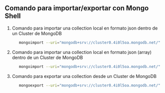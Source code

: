 ## Comando para importar/exportar con Mongo Shell

1. Comando para importar una collection local en formato json dentro de un Cluster de MongoDB
   ```sh
      mongoimport --uri="mongodb+srv://cluster0.4i0l5oa.mongodb.net/" -u tuUsuario -p tuPassword --db="nombreDeLaBaseDeDatos" --collection="nombreDeLaColeccion" --file="./rutaDelArchivo.json"
   ```
2. Comando para importar una collection local en formato json (array) dentro de un Cluster de MongoDB
   ```sh
      mongoimport --uri="mongodb+srv://cluster0.4i0l5oa.mongodb.net/" -u tuUsuario -p tuPassword --db="nombreDeLaBaseDeDatos" --collection="nombreDeLaColeccion" --file="./rutaDelArchivo.json" --jsonArray
   ```
3. Comando para exportar una collection desde un Cluster de MongoDB
   ```sh
      mongoexport --uri="mongodb+srv://cluster0.4i0l5oa.mongodb.net/" -u tuUsuario -p tuPassword --db="nombreDeLaBaseDeDatos" --collection="nombreDeLaColeccion" --out="nombreDelArchivoDeSalida.json"
   ```
